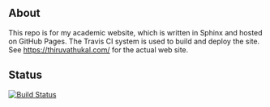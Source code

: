About
-------

This repo is for my academic website, which is written in Sphinx and hosted on GitHub Pages.
The Travis CI system is used to build and deploy the site.
See https://thiruvathukal.com/ for the actual web site.

Status
--------

[![Build Status](https://travis-ci.com/gkthiruvathukal/thiruvathukal-home-sphinx.svg?branch=master)](https://travis-ci.com/gkthiruvathukal/thiruvathukal-home-sphinx)


